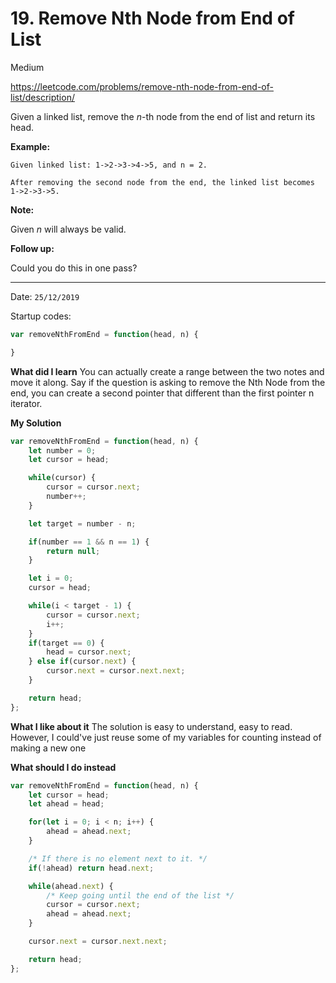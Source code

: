 # 19. Remove Nth Node from End of List 

 <Badge type="warning">Medium</Badge>

<Note>https://leetcode.com/problems/remove-nth-node-from-end-of-list/description/</Note>

Given a linked list, remove the *n*-th node from the end of list and return its head.

**Example:**

```
Given linked list: 1->2->3->4->5, and n = 2.

After removing the second node from the end, the linked list becomes 1->2->3->5.
```

**Note:**

Given *n* will always be valid.

**Follow up:**

Could you do this in one pass?

---

Date: `25/12/2019`

Startup codes:

```js
var removeNthFromEnd = function(head, n) {

}
```

**What did I learn** You can actually create a range between the two notes and move it along. Say if the question is asking to remove the Nth Node from the end, you can create a second pointer that different than the first pointer n iterator.

**My Solution**

```js
var removeNthFromEnd = function(head, n) {
    let number = 0;
    let cursor = head;

    while(cursor) {
        cursor = cursor.next;
        number++;
    }

    let target = number - n;

    if(number == 1 && n == 1) {
        return null;
    }

    let i = 0;
    cursor = head;

    while(i < target - 1) {
        cursor = cursor.next;        
        i++;
    }
    if(target == 0) {
        head = cursor.next;
    } else if(cursor.next) {
        cursor.next = cursor.next.next;   
    }

    return head;
};
```

**What I like about it** The solution is easy to understand, easy to read. However, I could've just reuse some of my variables for counting instead of making a new one

**What should I do instead**

```js
var removeNthFromEnd = function(head, n) {
    let cursor = head;
    let ahead = head;

    for(let i = 0; i < n; i++) {
        ahead = ahead.next;
    }

    /* If there is no element next to it. */
    if(!ahead) return head.next;

    while(ahead.next) {
        /* Keep going until the end of the list */
        cursor = cursor.next;
        ahead = ahead.next;
    }

    cursor.next = cursor.next.next;

    return head;
};
```